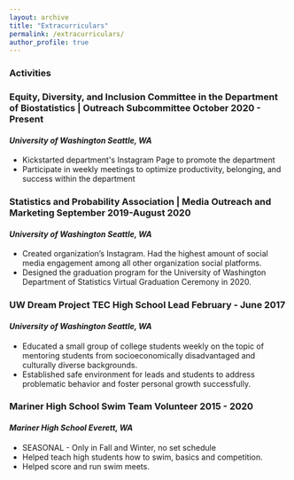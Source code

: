 ```yaml
---
layout: archive
title: "Extracurriculars"
permalink: /extracurriculars/
author_profile: true
---
```


### Activities

### Equity, Diversity, and Inclusion Committee in the Department of Biostatistics | Outreach Subcommittee October 2020 - Present
#### *University of Washington Seattle, WA*
* Kickstarted department's Instagram Page to promote the department
* Participate in weekly meetings to optimize productivity, belonging, and success within the department

### Statistics and Probability Association | Media Outreach and Marketing September 2019-August 2020
#### *University of Washington Seattle, WA*
* Created organization’s Instagram. Had the highest amount of social media engagement among all other organization social platforms.
* Designed the graduation program for the University of Washington Department of Statistics Virtual Graduation Ceremony in 2020.

### UW Dream Project TEC High School Lead February - June 2017
#### *University of Washington Seattle, WA*
* Educated a small group of college students weekly on the topic of mentoring students from socioeconomically disadvantaged and culturally diverse backgrounds.
* Established safe environment for leads and students to address problematic behavior and foster personal growth successfully.

### Mariner High School Swim Team Volunteer 2015 - 2020
#### *Mariner High School Everett, WA*
* SEASONAL - Only in Fall and Winter, no set schedule
* Helped teach high students how to swim, basics and competition.
* Helped score and run swim meets.




